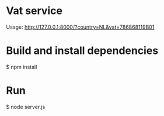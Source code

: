 # Vat service

Usage: http://127.0.0.1:8000/?country=NL&vat=786868119B01

# Build and install dependencies
$ npm install

# Run
$ node server.js
